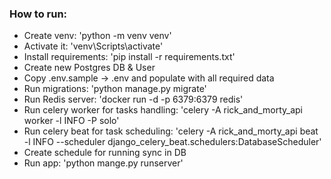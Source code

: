 ### How to run:
- Create venv: 'python -m venv venv'
- Activate it: 'venv\Scripts\activate'
- Install requirements: 'pip install -r requirements.txt'
- Create new Postgres DB & User
- Copy .env.sample -> .env and populate with all required data
- Run migrations: 'python manage.py migrate'
- Run Redis server: 'docker run -d -p 6379:6379 redis'
- Run celery worker for tasks handling: 'celery -A rick_and_morty_api worker -l INFO -P solo'
- Run celery beat for task scheduling: 'celery -A rick_and_morty_api beat -l INFO --scheduler django_celery_beat.schedulers:DatabaseScheduler'
- Create schedule for running sync in DB
- Run app: 'python mange.py runserver'
